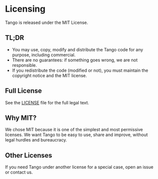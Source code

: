 # Licensing

Tango is released under the MIT License.

## TL;DR

- You may use, copy, modify and distribute the Tango code for any purpose, including commercial.
- There are no guarantees: if something goes wrong, we are not responsible.
- If you redistribute the code (modified or not), you must maintain the copyright notice and the MIT license.

## Full License

See the [LICENSE](./LICENSE.md) file for the full legal text.

## Why MIT?

We chose MIT because it is one of the simplest and most permissive licenses. We want Tango to be easy to use, share and improve, without legal hurdles and bureaucracy.

## Other Licenses

If you need Tango under another license for a special case, open an issue or contact us.
